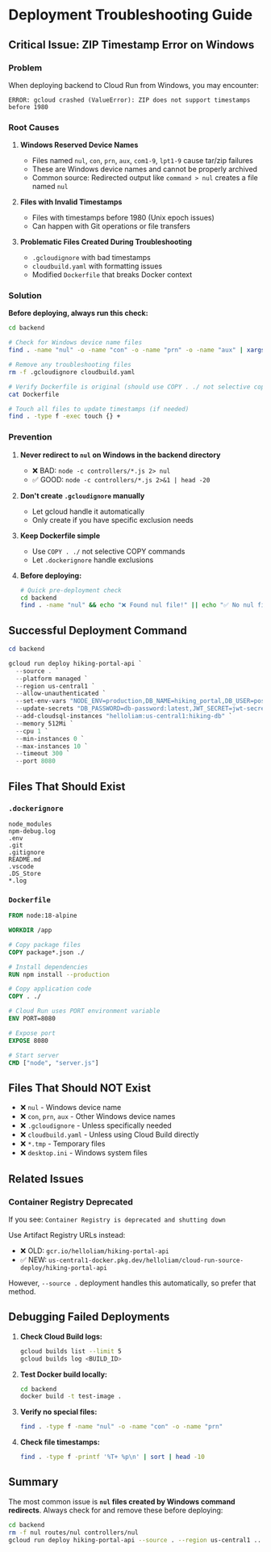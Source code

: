 # Deployment Troubleshooting Guide

## Critical Issue: ZIP Timestamp Error on Windows

### Problem
When deploying backend to Cloud Run from Windows, you may encounter:
```
ERROR: gcloud crashed (ValueError): ZIP does not support timestamps before 1980
```

### Root Causes

1. **Windows Reserved Device Names**
   - Files named `nul`, `con`, `prn`, `aux`, `com1-9`, `lpt1-9` cause tar/zip failures
   - These are Windows device names and cannot be properly archived
   - Common source: Redirected output like `command > nul` creates a file named `nul`

2. **Files with Invalid Timestamps**
   - Files with timestamps before 1980 (Unix epoch issues)
   - Can happen with Git operations or file transfers

3. **Problematic Files Created During Troubleshooting**
   - `.gcloudignore` with bad timestamps
   - `cloudbuild.yaml` with formatting issues
   - Modified `Dockerfile` that breaks Docker context

### Solution

**Before deploying, always run this check:**

```bash
cd backend

# Check for Windows device name files
find . -name "nul" -o -name "con" -o -name "prn" -o -name "aux" | xargs rm -f

# Remove any troubleshooting files
rm -f .gcloudignore cloudbuild.yaml

# Verify Dockerfile is original (should use COPY . ./ not selective copying)
cat Dockerfile

# Touch all files to update timestamps (if needed)
find . -type f -exec touch {} +
```

### Prevention

1. **Never redirect to `nul` on Windows in the backend directory**
   - ❌ BAD: `node -c controllers/*.js 2> nul`
   - ✅ GOOD: `node -c controllers/*.js 2>&1 | head -20`

2. **Don't create `.gcloudignore` manually**
   - Let gcloud handle it automatically
   - Only create if you have specific exclusion needs

3. **Keep Dockerfile simple**
   - Use `COPY . ./` not selective COPY commands
   - Let `.dockerignore` handle exclusions

4. **Before deploying:**
   ```bash
   # Quick pre-deployment check
   cd backend
   find . -name "nul" && echo "❌ Found nul file!" || echo "✅ No nul files"
   ```

## Successful Deployment Command

```powershell
cd backend

gcloud run deploy hiking-portal-api `
  --source . `
  --platform managed `
  --region us-central1 `
  --allow-unauthenticated `
  --set-env-vars "NODE_ENV=production,DB_NAME=hiking_portal,DB_USER=postgres,DB_HOST=/cloudsql/helloliam:us-central1:hiking-db,OPENWEATHER_API_KEY=41bb841e9535ad029d1fdf96235aa13a" `
  --update-secrets "DB_PASSWORD=db-password:latest,JWT_SECRET=jwt-secret:latest,SENDGRID_API_KEY=sendgrid-key:latest,SENDGRID_FROM_EMAIL=sendgrid-from-email:latest,TWILIO_ACCOUNT_SID=twilio-sid:latest,TWILIO_AUTH_TOKEN=twilio-token:latest,TWILIO_WHATSAPP_NUMBER=twilio-whatsapp-number:latest" `
  --add-cloudsql-instances "helloliam:us-central1:hiking-db" `
  --memory 512Mi `
  --cpu 1 `
  --min-instances 0 `
  --max-instances 10 `
  --timeout 300 `
  --port 8080
```

## Files That Should Exist

### `.dockerignore`
```
node_modules
npm-debug.log
.env
.git
.gitignore
README.md
.vscode
.DS_Store
*.log
```

### `Dockerfile`
```dockerfile
FROM node:18-alpine

WORKDIR /app

# Copy package files
COPY package*.json ./

# Install dependencies
RUN npm install --production

# Copy application code
COPY . ./

# Cloud Run uses PORT environment variable
ENV PORT=8080

# Expose port
EXPOSE 8080

# Start server
CMD ["node", "server.js"]
```

## Files That Should NOT Exist

- ❌ `nul` - Windows device name
- ❌ `con`, `prn`, `aux` - Other Windows device names
- ❌ `.gcloudignore` - Unless specifically needed
- ❌ `cloudbuild.yaml` - Unless using Cloud Build directly
- ❌ `*.tmp` - Temporary files
- ❌ `desktop.ini` - Windows system files

## Related Issues

### Container Registry Deprecated
If you see: `Container Registry is deprecated and shutting down`

Use Artifact Registry URLs instead:
- ❌ OLD: `gcr.io/helloliam/hiking-portal-api`
- ✅ NEW: `us-central1-docker.pkg.dev/helloliam/cloud-run-source-deploy/hiking-portal-api`

However, `--source .` deployment handles this automatically, so prefer that method.

## Debugging Failed Deployments

1. **Check Cloud Build logs:**
   ```bash
   gcloud builds list --limit 5
   gcloud builds log <BUILD_ID>
   ```

2. **Test Docker build locally:**
   ```bash
   cd backend
   docker build -t test-image .
   ```

3. **Verify no special files:**
   ```bash
   find . -type f -name "nul" -o -name "con" -o -name "prn"
   ```

4. **Check file timestamps:**
   ```bash
   find . -type f -printf '%T+ %p\n' | sort | head -10
   ```

## Summary

The most common issue is **`nul` files created by Windows command redirects**. Always check for and remove these before deploying:

```bash
cd backend
rm -f nul routes/nul controllers/nul
gcloud run deploy hiking-portal-api --source . --region us-central1 ...
```
